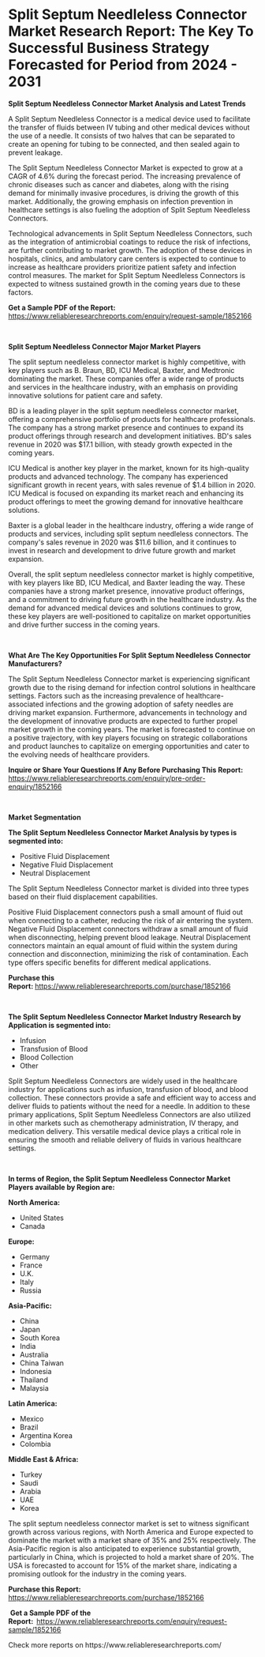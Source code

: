 <p><h1>Split Septum Needleless Connector Market Research Report: The Key To Successful Business Strategy Forecasted for Period from 2024 - 2031</h1></p><p><strong>Split Septum Needleless Connector Market Analysis and Latest Trends</strong></p>
<p><p>A Split Septum Needleless Connector is a medical device used to facilitate the transfer of fluids between IV tubing and other medical devices without the use of a needle. It consists of two halves that can be separated to create an opening for tubing to be connected, and then sealed again to prevent leakage.</p><p>The Split Septum Needleless Connector Market is expected to grow at a CAGR of 4.6% during the forecast period. The increasing prevalence of chronic diseases such as cancer and diabetes, along with the rising demand for minimally invasive procedures, is driving the growth of this market. Additionally, the growing emphasis on infection prevention in healthcare settings is also fueling the adoption of Split Septum Needleless Connectors.</p><p>Technological advancements in Split Septum Needleless Connectors, such as the integration of antimicrobial coatings to reduce the risk of infections, are further contributing to market growth. The adoption of these devices in hospitals, clinics, and ambulatory care centers is expected to continue to increase as healthcare providers prioritize patient safety and infection control measures. The market for Split Septum Needleless Connectors is expected to witness sustained growth in the coming years due to these factors.</p></p>
<p><strong>Get a Sample PDF of the Report:&nbsp;</strong> <a href="https://www.reliableresearchreports.com/enquiry/request-sample/1852166">https://www.reliableresearchreports.com/enquiry/request-sample/1852166</a></p>
<p>&nbsp;</p>
<p><strong>Split Septum Needleless Connector Major Market Players</strong></p>
<p><p>The split septum needleless connector market is highly competitive, with key players such as B. Braun, BD, ICU Medical, Baxter, and Medtronic dominating the market. These companies offer a wide range of products and services in the healthcare industry, with an emphasis on providing innovative solutions for patient care and safety.</p><p>BD is a leading player in the split septum needleless connector market, offering a comprehensive portfolio of products for healthcare professionals. The company has a strong market presence and continues to expand its product offerings through research and development initiatives. BD's sales revenue in 2020 was $17.1 billion, with steady growth expected in the coming years.</p><p>ICU Medical is another key player in the market, known for its high-quality products and advanced technology. The company has experienced significant growth in recent years, with sales revenue of $1.4 billion in 2020. ICU Medical is focused on expanding its market reach and enhancing its product offerings to meet the growing demand for innovative healthcare solutions.</p><p>Baxter is a global leader in the healthcare industry, offering a wide range of products and services, including split septum needleless connectors. The company's sales revenue in 2020 was $11.6 billion, and it continues to invest in research and development to drive future growth and market expansion.</p><p>Overall, the split septum needleless connector market is highly competitive, with key players like BD, ICU Medical, and Baxter leading the way. These companies have a strong market presence, innovative product offerings, and a commitment to driving future growth in the healthcare industry. As the demand for advanced medical devices and solutions continues to grow, these key players are well-positioned to capitalize on market opportunities and drive further success in the coming years.</p></p>
<p>&nbsp;</p>
<p><strong>What Are The Key Opportunities For Split Septum Needleless Connector Manufacturers?</strong></p>
<p><p>The Split Septum Needleless Connector market is experiencing significant growth due to the rising demand for infection control solutions in healthcare settings. Factors such as the increasing prevalence of healthcare-associated infections and the growing adoption of safety needles are driving market expansion. Furthermore, advancements in technology and the development of innovative products are expected to further propel market growth in the coming years. The market is forecasted to continue on a positive trajectory, with key players focusing on strategic collaborations and product launches to capitalize on emerging opportunities and cater to the evolving needs of healthcare providers.</p></p>
<p><strong>Inquire or Share Your Questions If Any Before Purchasing This Report:</strong> <a href="https://www.reliableresearchreports.com/enquiry/pre-order-enquiry/1852166">https://www.reliableresearchreports.com/enquiry/pre-order-enquiry/1852166</a></p>
<p>&nbsp;</p>
<p><strong>Market Segmentation</strong></p>
<p><strong>The Split Septum Needleless Connector Market Analysis by types is segmented into:</strong></p>
<p><ul><li>Positive Fluid Displacement</li><li>Negative Fluid Displacement</li><li>Neutral Displacement</li></ul></p>
<p><p>The Split Septum Needleless Connector market is divided into three types based on their fluid displacement capabilities. </p><p>Positive Fluid Displacement connectors push a small amount of fluid out when connecting to a catheter, reducing the risk of air entering the system. Negative Fluid Displacement connectors withdraw a small amount of fluid when disconnecting, helping prevent blood leakage. Neutral Displacement connectors maintain an equal amount of fluid within the system during connection and disconnection, minimizing the risk of contamination. Each type offers specific benefits for different medical applications.</p></p>
<p><strong>Purchase this Report:&nbsp;</strong><a href="https://www.reliableresearchreports.com/purchase/1852166">https://www.reliableresearchreports.com/purchase/1852166</a></p>
<p>&nbsp;</p>
<p><strong>The Split Septum Needleless Connector Market Industry Research by Application is segmented into:</strong></p>
<p><ul><li>Infusion</li><li>Transfusion of Blood</li><li>Blood Collection</li><li>Other</li></ul></p>
<p><p>Split Septum Needleless Connectors are widely used in the healthcare industry for applications such as infusion, transfusion of blood, and blood collection. These connectors provide a safe and efficient way to access and deliver fluids to patients without the need for a needle. In addition to these primary applications, Split Septum Needleless Connectors are also utilized in other markets such as chemotherapy administration, IV therapy, and medication delivery. This versatile medical device plays a critical role in ensuring the smooth and reliable delivery of fluids in various healthcare settings.</p></p>
<p>&nbsp;</p>
<p><strong>In terms of Region, the Split Septum Needleless Connector Market Players available by Region are:</strong></p>
<p>
    <p> <strong> North America: </strong>
        <ul>
            <li>United States</li>
            <li>Canada</li>
        </ul>
        </p> 
    <p> <strong> Europe: </strong>
        <ul>
            <li>Germany</li>
            <li>France</li>
            <li>U.K.</li>
            <li>Italy</li>
            <li>Russia</li>
        </ul>
        </p> 
    <p> <strong> Asia-Pacific: </strong>
        <ul>
            <li>China</li>
            <li>Japan</li>
            <li>South Korea</li>
            <li>India</li>
            <li>Australia</li>
            <li>China Taiwan</li>
            <li>Indonesia</li>
            <li>Thailand</li>
            <li>Malaysia</li>
        </ul>
        </p> 
    <p> <strong> Latin America: </strong>
        <ul>
            <li>Mexico</li>
            <li>Brazil</li>
            <li>Argentina Korea</li>
            <li>Colombia</li>
        </ul>
        </p> 
    <p> <strong> Middle East & Africa: </strong>
        <ul>
            <li>Turkey</li>
            <li>Saudi</li>
            <li>Arabia</li>
            <li>UAE</li>
            <li>Korea</li>
        </ul>
    </p>
    </p>
<p><p>The split septum needleless connector market is set to witness significant growth across various regions, with North America and Europe expected to dominate the market with a market share of 35% and 25% respectively. The Asia-Pacific region is also anticipated to experience substantial growth, particularly in China, which is projected to hold a market share of 20%. The USA is forecasted to account for 15% of the market share, indicating a promising outlook for the industry in the coming years.</p></p>
<p><strong>Purchase this Report: </strong><a href="https://www.reliableresearchreports.com/purchase/1852166">https://www.reliableresearchreports.com/purchase/1852166</a></p>
<p>&nbsp;<strong>Get a Sample PDF of the Report:&nbsp;&nbsp;</strong><a href="https://www.reliableresearchreports.com/enquiry/request-sample/1852166">https://www.reliableresearchreports.com/enquiry/request-sample/1852166</a></p>
<p><strong></strong></p>
<p>Check more reports on https://www.reliableresearchreports.com/</p>